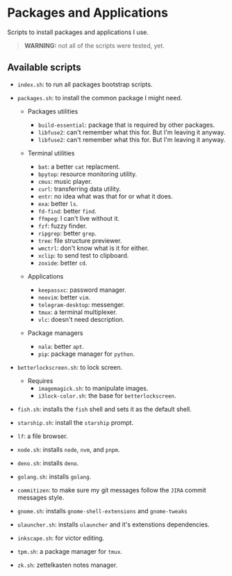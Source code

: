 # Packages and Applications

Scripts to install packages and applications I use.

> **WARNING:** not all of the scripts were tested, yet.

## Available scripts

- `index.sh`: to run all packages bootstrap scripts.

- `packages.sh`: to install the common package I might need.

  - Packages utilities
    - `build-essential`: package that is required by other packages.
    - `libfuse2`: can't remember what this for. But I'm leaving it anyway.
    - `libfuse2`: can't remember what this for. But I'm leaving it anyway.

  - Terminal utilities
    - `bat`: a better `cat` replacment.
    - `bpytop`: resource monitoring utility.
    - `cmus`: music player.
    - `curl`: transferring data utility.
    - `entr`: no idea what was that for or what it does.
    - `exa`: better `ls`.
    - `fd-find`: better `find`.
    - `ffmpeg`: I can't live without it.
    - `fzf`: fuzzy finder.
    - `ripgrep`: better `grep`.
    - `tree`: file structure previewer.
    - `wmctrl`: don't know what is it for either.
    - `xclip`: to send test to clipboard.
    - `zoxide`: better `cd`.

  - Applications
    - `keepassxc`: password manager.
    - `neovim`: better `vim`.
    - `telegram-desktop`: messenger.
    - `tmux`: a terminal multiplexer.
    - `vlc`: doesn't need description.

  - Package managers
    - `nala`: better `apt`.
    - `pip`: package manager for `python`.

- `betterlockscreen.sh`: to lock screen.

  - Requires
    - `imagemagick.sh`: to manipulate images.
    - `i3lock-color.sh`: the base for `betterlockscreen`.

- `fish.sh`: installs the `fish` shell and sets it as the default shell.
- `starship.sh`: install the `starship` prompt.

- `lf`: a file browser.

- `node.sh`: installs `node`, `nvm`, and `pnpm`.
- `deno.sh`: installs `deno`.
- `golang.sh`: installs `golang`.

- `commitizen`: to make sure my git messages follow the `JIRA` commit messages
  style.

- `gnome.sh`: installs `gnome-shell-extensions` and `gnome-tweaks`
- `ulauncher.sh`: installs `ulauncher` and it's extenstions dependencies.

- `inkscape.sh`: for victor editing.

- `tpm.sh`: a package manager for `tmux`.

- `zk.sh`: zettelkasten notes manager.
